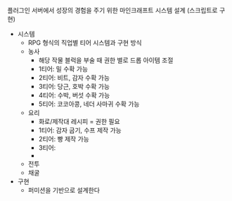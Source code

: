 
플러그인 서버에서 성장의 경험을 주기 위한 마인크래프트 시스템 설계 (스크립트로 구현)

- 시스템
	- RPG 형식의 직업별 티어 시스템과 구현 방식
	- 농사
		- 해당 작물 블럭을 부술 때 권한 별로 드롭 아이템 조절
		- 1티어: 밀 수확 가능
		- 2티어: 비트, 감자 수확 가능
		- 3티어: 당근, 호박 수확 가능
		- 4티어: 수박, 버섯 수확 가능
		- 5티어: 코코아콩, 네더 사마귀 수확 가능
	- 요리
		- 화로/제작대 레시피 = 권한 필요
		- 1티어: 감자 굽기, 수프 제작 가능
		- 2티어: 빵 제작 가능
		- 3티어: 
		- 
	- 전투
	- 채굴
- 구현
	- 퍼미션을 기반으로 설계한다
